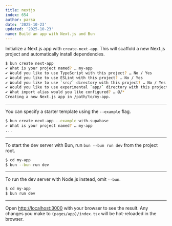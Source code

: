 ```yaml
---
title: nextjs
index: 654
author: parsa
date: '2025-10-23'
updated: '2025-10-23'
name: Build an app with Next.js and Bun
---
```


Initialize a Next.js app with `create-next-app`. This will scaffold a new Next.js project and automatically install dependencies.

```sh
$ bun create next-app
✔ What is your project named? … my-app
✔ Would you like to use TypeScript with this project? … No / Yes
✔ Would you like to use ESLint with this project? … No / Yes
✔ Would you like to use `src/` directory with this project? … No / Yes
✔ Would you like to use experimental `app/` directory with this project? … No / Yes
✔ What import alias would you like configured? … @/*
Creating a new Next.js app in /path/to/my-app.
```

---

You can specify a starter template using the `--example` flag.

```sh
$ bun create next-app --example with-supabase
✔ What is your project named? … my-app
...
```

---

To start the dev server with Bun, run `bun --bun run dev` from the project root.

```sh
$ cd my-app
$ bun --bun run dev
```

---

To run the dev server with Node.js instead, omit `--bun`.

```sh
$ cd my-app
$ bun run dev
```

---

Open [http://localhost:3000](http://localhost:3000) with your browser to see the result. Any changes you make to `(pages/app)/index.tsx` will be hot-reloaded in the browser.
